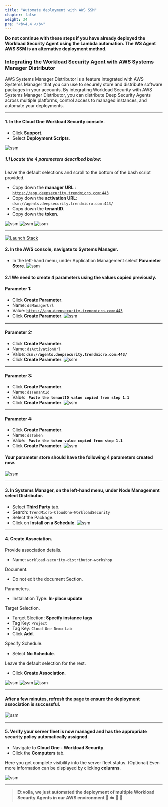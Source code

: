 ```yaml
---
title: "Automate deployment with AWS SSM"
chapter: false
weight: 34
pre: "<b>4.4 </b>"
---
```


<div class="notices warning" ><p style='text-align: left;'>
<b>Do not continue with these steps if you have already deployed the Workload Security Agent using the Lambda automation. The WS Agent AWS SSM is an alternative deployment method.</b>
</p>
</div>

### Integrating the Workload Security Agent with AWS Systems Manager Distributor

AWS Systems Manager Distributor is a feature integrated with AWS Systems Manager that you can use to securely store and distribute software packages in your accounts. By integrating Workload Security with AWS Systems Manager Distributor, you can distribute Deep Security Agents across multiple platforms, control access to managed instances, and automate your deployments.

---

#### 1. In the Cloud One Workload Security console.
- Click **Support**.
- Select **Deployment Scripts**.

![ssm](/images/deployment_script1.png)

##### 1.1 Locate the 4 parameters described below:
Leave the default selections and scroll to the bottom of the bash script provided.

- Copy down the **manager URL** : <code>https://app.deepsecurity.trendmicro.com:443</code>
- Copy down the **activation URL**: <code>dsm://agents.deepsecurity.trendmicro.com:443/</code>
- Copy down the **tenantID**.
- Copy down the **token**.

![ssm](/images/deployment_script2.png)
![ssm](/images/deployment_script3.png)
![ssm](/images/deployment_script4.png)

---

[![Launch Stack](https://cdn.rawgit.com/buildkite/cloudformation-launch-stack-button-svg/master/launch-stack.svg)](https://console.aws.amazon.com/cloudformation/home#/stacks/new?stackName=workload-security-workshop&templateURL=https://immersionday-workshops-trendmicro.s3.amazonaws.com/workload-security/c1-ws-ssm.yaml)

#### 2. In the AWS console, navigate to **Systems Manager**.
- In the left-hand menu, under Application Management select **Parameter Store**.
![ssm](/images/create_param.png)

#### 2.1 We need to create 4 parameters using the values copied previously.

#### Parameter 1:

- Click **Create Parameter**.
- Name: <code>dsManagerUrl</code>
- Value: <code>https://app.deepsecurity.trendmicro.com:443</code>
- Click **Create Parameter**.
![ssm](/images/create_param4.png)

---

#### Parameter 2:

- Click **Create Parameter**.
- Name: <code>dsActivationUrl</code>
- Value: **<code>dsm://agents.deepsecurity.trendmicro.com:443/</code>**
- Click **Create Parameter**.
![ssm](/images/create_param1.png)

---

#### Parameter 3:

- Click **Create Parameter**.
- Name: <code>dsTenantId</code>
- Value: **<code> Paste the tenantID value copied from step 1.1 </code>**
- Click **Create Parameter**.
![ssm](/images/create_param2.png)

---

#### Parameter 4:

- Click **Create Parameter**.
- Name: <code>dsToken</code>
- Value: **<code> Paste the token value copied from step 1.1 </code>**
- Click **Create Parameter**.
![ssm](/images/create_param3.png)

#### Your parameter store should have the following 4 parameters created now.
![ssm](/images/create_param5.png)

---

#### 3. In Systems Manager, on the left-hand menu, under Node Management select **Distributor**.
- Select **Third Party** tab.
- Search: <code>TrendMicro-CloudOne-WorkloadSecurity</code>
- Select the Package.
- Click on **Install on a Schedule**.
![ssm](/images/ssm1.png)

---

#### 4. Create Association.

Provide association details.

- Name: <code>workload-security-distributor-workshop</code>

Document.

- Do not edit the document Section.

Parameters.

- Installation Type: **In-place update**

Target Selection.

- Target Slection: **Specify instance tags**
- Tag Key: <code>Project</code>
- Tag Key: <code>Cloud One Demo Lab</code>
- Click **Add**.

Specify Schedule.

- Select **No Schedule**.

Leave the default selection for the rest.

- Click **Create Association**.

![ssm](/images/ssm2.png)
![ssm](/images/ssm3.png)
![ssm](/images/ssm4.png)

---

#### After a few minutes, refresh the page to ensure the deployment association is successful.
![ssm](/images/ssm5.png)

---

#### 5. Verify your server fleet is now managed and has the appropriate security policy automatically assigned.
- Navigate to **Cloud One - Workload Security**.
- Click the **Computers** tab.

Here you get complete visibility into the server fleet status. (Optional) Even more information can be displayed by clicking **columns**.

![ssm](/images/ssm6.png)

---

> **Et voila, we just automated the deployment of multiple Workload Security Agents in our AWS environment** 🤩 :cloud: 🤖 :rocket: